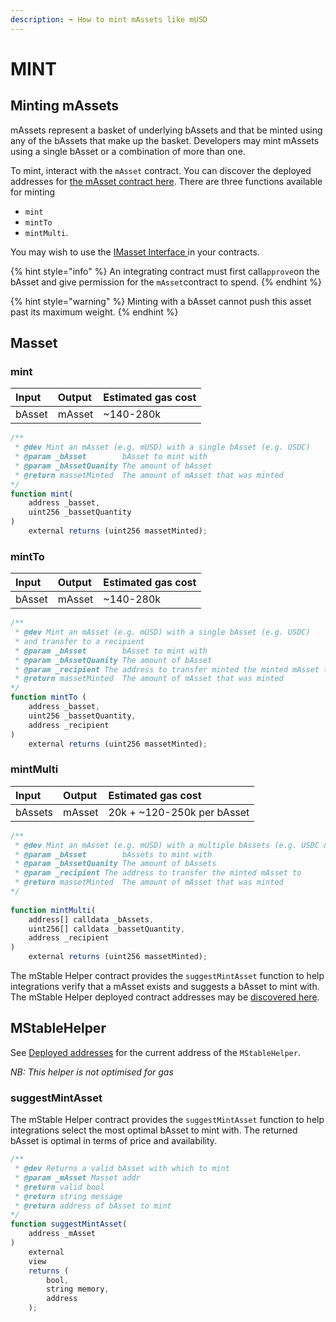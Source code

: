 ```yaml
---
description: ➡️ How to mint mAssets like mUSD
---
```


# MINT

## Minting mAssets

mAssets represent a basket of underlying bAssets and that be minted using any of the bAssets that make up the basket. Developers may mint mAssets using a single bAsset or a combination of more than one.

To mint, interact with the `mAsset` contract. You can discover the deployed addresses for [the mAsset contract here](../deployed-addresses.md). There are three functions available for minting 

* `mint`
* `mintTo` 
* `mintMulti`.

You may wish to use the [IMasset Interface ](https://github.com/mstable/mStable-contracts/blob/master/contracts/interfaces/IMasset.sol)in your contracts. 

{% hint style="info" %}
An integrating contract must first call`approve`on the bAsset and give permission for the `mAsset`contract to spend.
{% endhint %}

{% hint style="warning" %}
Minting with a bAsset cannot push this asset past its maximum weight.
{% endhint %}

## Masset

### mint

| Input | Output | Estimated gas cost |
| :--- | :--- | :--- |
| bAsset | mAsset | ~140-280k |

```javascript
/**
 * @dev Mint an mAsset (e.g. mUSD) with a single bAsset (e.g. USDC)
 * @param _bAsset        bAsset to mint with
 * @param _bAssetQuanity The amount of bAsset
 * @return massetMinted  The amount of mAsset that was minted
*/
function mint(
    address _basset, 
    uint256 _bassetQuantity
)
    external returns (uint256 massetMinted);
```

### mintTo

| Input | Output | Estimated gas cost |
| :--- | :--- | :--- |
| bAsset | mAsset | ~140-280k |

```javascript
/**
 * @dev Mint an mAsset (e.g. mUSD) with a single bAsset (e.g. USDC)
 * and transfer to a recipient
 * @param _bAsset        bAsset to mint with
 * @param _bAssetQuanity The amount of bAsset
 * @param _recipient The address to transfer minted the minted mAsset to
 * @return massetMinted  The amount of mAsset that was minted
*/        
function mintTo (
    address _basset, 
    uint256 _bassetQuantity, 
    address _recipient
)
    external returns (uint256 massetMinted);

```

### mintMulti

| Input | Output | Estimated gas cost |
| :--- | :--- | :--- |
| bAssets | mAsset | 20k + ~120-250k per bAsset |

```javascript
/**
 * @dev Mint an mAsset (e.g. mUSD) with a multiple bAssets (e.g. USDC & USDT)
 * @param _bAsset        bAssets to mint with
 * @param _bAssetQuanity The amount of bAssets
 * @param _recipient The address to transfer the minted mAsset to
 * @return massetMinted  The amount of mAsset that was minted
*/ 
 
function mintMulti(
    address[] calldata _bAssets, 
    uint256[] calldata _bassetQuantity, 
    address _recipient
)
    external returns (uint256 massetMinted);
```

The mStable Helper contract provides the `suggestMintAsset` function to help integrations verify that a mAsset exists and suggests a bAsset to mint with. The mStable Helper deployed contract addresses may be [discovered here](../deployed-addresses.md).

## MStableHelper

See [Deployed addresses](../deployed-addresses.md) for the current address of the `MStableHelper`.

_NB: This helper is not optimised for gas_

### suggestMintAsset

The mStable Helper contract provides the `suggestMintAsset` function to help integrations select the most optimal bAsset to mint with. The returned bAsset is optimal in terms of price and availability.

```typescript
/**
 * @dev Returns a valid bAsset with which to mint
 * @param _mAsset Masset addr
 * @return valid bool
 * @return string message
 * @return address of bAsset to mint
*/
function suggestMintAsset(
    address _mAsset
)
    external
    view
    returns (
        bool,
        string memory,
        address
    );
```





